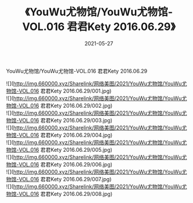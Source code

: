 ﻿---
layout: post
title:  《YouWu尤物馆/YouWu尤物馆-VOL.016 君君Kety 2016.06.29》
date:   2021-05-27
img: http://img.660000.xyz/Sharelink/网络美图/2021/YouWu尤物馆/YouWu尤物馆-VOL.016 君君Kety 2016.06.29/000.jpg
categories: [美女, 清纯, 唯美]
---

YouWu尤物馆/YouWu尤物馆-VOL.016 君君Kety 2016.06.29

 ![](http://img.660000.xyz/Sharelink/网络美图/2021/YouWu尤物馆/YouWu尤物馆-VOL.016 君君Kety 2016.06.29/001.jpg) <br>![](http://img.660000.xyz/Sharelink/网络美图/2021/YouWu尤物馆/YouWu尤物馆-VOL.016 君君Kety 2016.06.29/002.jpg) <br>![](http://img.660000.xyz/Sharelink/网络美图/2021/YouWu尤物馆/YouWu尤物馆-VOL.016 君君Kety 2016.06.29/003.jpg) <br>![](http://img.660000.xyz/Sharelink/网络美图/2021/YouWu尤物馆/YouWu尤物馆-VOL.016 君君Kety 2016.06.29/004.jpg) <br>![](http://img.660000.xyz/Sharelink/网络美图/2021/YouWu尤物馆/YouWu尤物馆-VOL.016 君君Kety 2016.06.29/005.jpg) <br>![](http://img.660000.xyz/Sharelink/网络美图/2021/YouWu尤物馆/YouWu尤物馆-VOL.016 君君Kety 2016.06.29/006.jpg) <br>![](http://img.660000.xyz/Sharelink/网络美图/2021/YouWu尤物馆/YouWu尤物馆-VOL.016 君君Kety 2016.06.29/007.jpg) <br>![](http://img.660000.xyz/Sharelink/网络美图/2021/YouWu尤物馆/YouWu尤物馆-VOL.016 君君Kety 2016.06.29/008.jpg) <br>